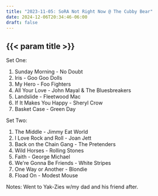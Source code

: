 ```yaml
---
title: "2023-11-05: SoRA Not Right Now @ The Cubby Bear"
date: 2024-12-06T20:34:46-06:00
draft: false
---
```


## {{< param title >}}

Set One:
1. Sunday Morning - No Doubt
2. Iris - Goo Goo Dolls
3. My Hero - Foo Fighters
4. All Your Love - John Mayal & The Bluesbreakers
5. Landslide - Fleetwood Mac
6. If It Makes You Happy - Sheryl Crow
7. Basket Case - Green Day

Set Two:
1. The Middle - Jimmy Eat World
2. I Love Rock and Roll - Joan Jett
3. Back on the Chain Gang - The Pretenders
4. Wild Horses - Rolling Stones
5. Faith - George Michael
6. We're Gonna Be Friends - White Stripes
7. One Way or Another - Blondie
8. Fload On - Modest Mouse

Notes:
  Went to Yak-Zies w/my dad and his friend after.

